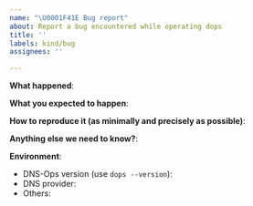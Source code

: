 ```yaml
---
name: "\U0001F41E Bug report"
about: Report a bug encountered while operating dops
title: ''
labels: kind/bug
assignees: ''

---
```


<!-- Use this template to report a bug. Include other fields when necessary.

-->

**What happened**:

**What you expected to happen**:

**How to reproduce it (as minimally and precisely as possible)**:

**Anything else we need to know?**:

**Environment**:
- DNS-Ops version (use `dops --version`):
- DNS provider:
- Others:
